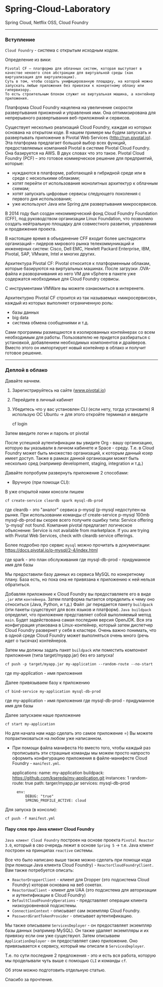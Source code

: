 # Spring-Cloud-Laboratory

Spring Cloud, Netflix OSS, Cloud Foundry

___

### Вступление

`Cloud Foundry` - система с открытым исходным кодом.

Определение из вики:

    Pivotal CF — платформа для облачных систем, которая выступает в качестве некоего слоя абстракции для виртуальной среды (как виртуализация для виртуализации). 
    Суть в том, чтобы создать унифицированную площадку, на которой можно запускать любые приложения без привязки к конкретному облаку или гипервизору. 
    То есть строительным блоком служит не виртуальная машина, а контейнер приложения.

Платформа Cloud Foundry нацелена на увеличение скорости развертывания приожений и управления ими.
Она оптимизирована для непрерывного развертывания веб-приложений и сервисов.

Существует несколько реализаций Cloud Foundry, каждая из которых основана на открытом коде. 
В нашем примере мы будем запускать и развертывать приложение в Pivotal Web Services (http://run.pivotal.io).
Эта платформа предлагает большой выбор всех функций, предоставляемых компанией Pivotal в системе Pivotal Cloud Foundry.
Она базируется на AWS.
В двух словах что это такое. 
Pivotal Cloud Foundry (PCF) – это готовое коммерческое решение для предприятий, которые:
- нуждаются в платформе, работающей в гибридной среде или в среде с несколькими облаками;
- хотят перейти от использования монолитных архитектур к облачным схемам;
- хотят запускать цифровые сервисы следующего поколения с первого дня использования;
- уже используют Java или Spring для развертывания микросервисов.

В 2014 году был создан некоммерческий фонд Cloud Foundry Foundation (CFF), под руководством организации Linux Foundation, что позволило создать нейтральную площадку для совместного развития, управления и продвижения проекта.

В настоящее время в объединение CFF входит более шестидесяти организаций – лидеров мирового рынка телекоммуникаций и инженерных систем: Cisco, Dell EMC, Hewlett Packard Enterprise, IBM, Pivotal, SAP, VMware, Intel и многих других.

Архитектура Pivotal CF:
Pivotal относится к платформенным облакам, которые базируются на виртуальных машинах. После загрузки .OVA-файла и разворачивания из него VM для vSphere в пакете уже содержатся необходимые для Cloud Foundry сервисы.

С инструментами VMWare вы можете ознакомиться в интеренете.

Архитектурно Pivotal CF строится из так называемых «микросервисов», каждый из которых выполняет ограниченную роль:
- базы данных
- big data
- система обмена сообщениями и т.д.

Сами программы размещаются в изолированных контейнерах со всем необходимым для работы.
Пользователю не придется разбираться с установкой, добавлением необходимых компонентов и драйверов. 
Вместо этого он импортирует новый контейнер в облако и получит готовое решение.

___

### Деплой в облако

Давайте начнем.

1) Зарегистрируйтесь на сайте (www.pivotal.io)
2) Перейдите в личный кабинет
3) Убедитесь что у вас установлен CLI (если нету, тогда установите)
Я использую ОС Ubuntu -> для этого откройте терминал и введите

    
    cf login
   
Затем введите логин и пароль от pivotal

После успешной аутентификации вы увидите Org - вашу организацию, которую вы указывали в личном кабинете и Space - среду.
Т.е. в Cloud Foundry может быть множество организаций, к которым данный юзер имеет доступ.
Также в рамках данной организации может быть несколько сред (например development, staging, integration и т.д.)

Давайте попробуем развернуть приложение 2 способами:

- Вручную (при помощи CLI):

В уже открытой нами консоли пишем

    cf create-service cleardb spark mysql-db-prod
    
где cleardb - это "аналог" сервиса p-mysql (p-mysql недоступен на рынке. При использовании команды
cf create-service p-mysql 100mb mysql-db-prod
вы скорее всего получите ошибку типа:
Service offering 'p-mysql' not found.
Компания pivotal предлагает логическое объяснение:
Service is not available from marketplace. If you are trying with Pivotal Web Services, check with cleardb service offerings.

Более подробно про сервис `mysql` можно прочитать в документации:
https://docs.pivotal.io/p-mysql/2-4/index.html

где spark - это план обслуживания
где mysql-db-prod - придуманное имя для базы

Мы предоставили базу данных из сервиса MySQL по конкретному плану.
База есть, но пока она не привязана к приложению к ней нельзя обратиться.

Добавляя приложение к Cloud Foundry вы предоставляете его в виде `.jar` или `контейнера`.
Затем платформа пытается определить к чему оно относиться (Java, Python, и т.д.)
Файл .jar передается пакету `buildpack` (эти пакеты существуют для всех языков и платформ).
`Java buildpack` определит, что приложение представляет собой выполняемый метод `main`.
Будет задействована самая последняя версия OpenJDK.
Вся эта конфигурация упакована в Linux-контейнер, который затем диспетчер Cloud Foundry развернет у себя в кластере.
Очень важно понимать, что в одной среде Cloud Foundry может выполняться очень много (речь идет о тысячах) контейнеров.

Затем мы должны задать пакет `buildpack` или поместить компонент приложения (типа target/myapp.jar) без его запуска!

    cf push -p target/myapp.jar my-application --random-route --no-start
    
где my-application - имя приложения

Далее привязываем базу к приложению

    cf bind-service my-application mysql-db-prod
    
где my-application - имя приложения
где mysql-db-prod - придуманное имя для базы

Далее запускаем наше приложение

    cf start my-application
    
Но для начала нам надо сделать это самое приложение =)
Вы можете попрактиковаться на любом уже написанном.


- При помощи файла манифеста
Но вместо того, чтобы каждый раз прописывать эти страшные команды мы можем просто напросто оформить конфигурацию приложения в файле-манифесте Cloud Foundry - `manifest.yml`.


    applications:
        name: my-application
        buildpack: https://github.com/ksereda/my-application.git
        instances: 1
        random-route: true
        path: targer/myapp.jar
        services:
            mysql-db-prod
        
        env:
            DEBUG: "true"
            SPRING_PROFILE_ACTIVE: cloud

Для запуска (в консоли):

    cf push -f manifest.yml

#### Пару слов про Java клиент Cloud Foundry

`Java клиент Cloud Foundry` построен на основе проекта `Pivotal Reactor 3.0`, который в сво очередь лежит в основе `Spring 5` -> т.е. Java клиент построен на принципах `reactive` системы.

Все что было написано выше также можно сделать при помощи кода (при помощи Java клиента Cloud Foundry) - `ReactorCloudFoundryClient.`
Вам также потребуется описать:
- `ReactorDropperClient` - клиент для Dropper (это подсистема Cloud Foundry) которая основана на веб сокетах.
- `ReactorUaaClient` - клиент для UAA (это подсистема для авторизации и аутентификации в Cloud Foundry)
- `DefaultCloudFoundryOperations` - представляет операции клиента низкоуровненвой подсистемы.
- `ConnectionContext` - описывает сам экземпляр Cloud Foundry.
- `PasswordGrantTokenProvider` - описывает аутентификацию.

Мы также описываем `ServicesDeployer` - он предоставляет экземпляр базы данных (например MySQL). Он также удаляет экземпляры и их привязку если они уже существуют.
Затем описываем `ApplicationDeployer` - он предоставляет само приложение. Оно привязывается к сервису, который мы описали в `ServicesDeployer`.

Т.е. по сути последние 2 предложения - это и есть вся работа, которую мы проделывали чуть выше с помощью `CLI` и команды `cf`.

Об этом можно подготовить отдельную статью.

Спасибо за прочтение.
